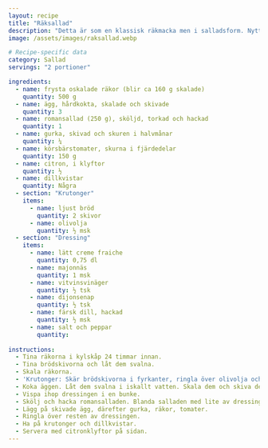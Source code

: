 ```yaml
---
layout: recipe
title: "Räksallad"
description: "Detta är som en klassisk räkmacka men i salladsform. Nyttigare och jisses vad gott. Kanske den godaste salladen jag gjort hittills."
image: /assets/images/raksallad.webp

# Recipe-specific data
category: Sallad
servings: "2 portioner"

ingredients:
  - name: frysta oskalade räkor (blir ca 160 g skalade)
    quantity: 500 g
  - name: ägg, hårdkokta, skalade och skivade
    quantity: 3
  - name: romansallad (250 g), sköljd, torkad och hackad
    quantity: 1
  - name: gurka, skivad och skuren i halvmånar
    quantity: ¼
  - name: körsbärstomater, skurna i fjärdedelar
    quantity: 150 g
  - name: citron, i klyftor
    quantity: ½
  - name: dillkvistar
    quantity: Några
  - section: "Krutonger"
    items:
      - name: ljust bröd
        quantity: 2 skivor
      - name: olivolja
        quantity: ½ msk
  - section: "Dressing"
    items:
      - name: lätt creme fraiche
        quantity: 0,75 dl
      - name: majonnäs
        quantity: 1 msk
      - name: vitvinsvinäger
        quantity: ½ tsk
      - name: dijonsenap
        quantity: ½ tsk
      - name: färsk dill, hackad
        quantity: ½ msk
      - name: salt och peppar
        quantity:
        
instructions:
  - Tina räkorna i kylskåp 24 timmar innan.
  - Tina brödskivorna och låt dem svalna.
  - Skala räkorna.
  - 'Krutonger: Skär brödskivorna i fyrkanter, ringla över olivolja och rosta dem på 200° mitt i ugnen i några minuter (ca 7-10 minuter).'
  - Koka äggen. Låt dem svalna i iskallt vatten. Skala dem och skiva dem när de är klara (med äggskivare).
  - Vispa ihop dressingen i en bunke.
  - Skölj och hacka romansalladen. Blanda salladen med lite av dressingen. Lägg upp salladen på tallrikar.
  - Lägg på skivade ägg, därefter gurka, räkor, tomater.
  - Ringla över resten av dressingen.
  - Ha på krutonger och dillkvistar.
  - Servera med citronklyftor på sidan.
---
```

